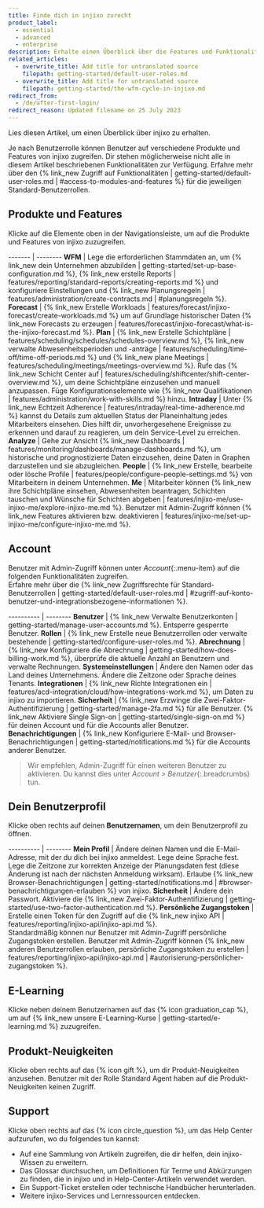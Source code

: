 ```yaml
---
title: Finde dich in injixo zurecht
product_label:
  - essential
  - advanced
  - enterprise
description: Erhalte einen Überblick über die Features und Funktionalitäten von injixo.
related_articles:
  - overwrite_title: Add title for untranslated source
    filepath: getting-started/default-user-roles.md
  - overwrite_title: Add title for untranslated source
    filepath: getting-started/the-wfm-cycle-in-injixo.md
redirect_from:
  - /de/after-first-login/
redirect_reason: Updated filename on 25 July 2023
---
```


Lies diesen Artikel, um einen Überblick über injixo zu erhalten.

Je nach Benutzerrolle können Benutzer auf verschiedene Produkte und Features von injixo zugreifen.
Dir stehen möglicherweise nicht alle in diesem Artikel beschriebenen Funktionalitäten zur Verfügung. Erfahre mehr über den {% link_new Zugriff auf Funktionalitäten | getting-started/default-user-roles.md | #access-to-modules-and-features %} für die jeweiligen Standard-Benutzerrollen.

## Produkte und Features

Klicke auf die Elemente oben in der Navigationsleiste, um auf die Produkte und Features von injixo zuzugreifen.

------- | --------
**WFM** | Lege die erforderlichen Stammdaten an, um {% link_new dein Unternehmen abzubilden | getting-started/set-up-base-configuration.md %}, {% link_new erstelle Reports | features/reporting/standard-reports/creating-reports.md %} und konfiguriere Einstellungen und {% link_new Planungsregeln | features/administration/create-contracts.md | #planungsregeln %}.
**Forecast** | {% link_new Erstelle Workloads | features/forecast/injixo-forecast/create-workloads.md %} um auf Grundlage historischer Daten {% link_new Forecasts zu erzeugen | features/forecast/injixo-forecast/what-is-the-injixo-forecast.md %}.
**Plan** | {% link_new Erstelle Schichtpläne | features/scheduling/schedules/schedules-overview.md %}, {% link_new verwalte Abwesenheitsperioden und -anträge | features/scheduling/time-off/time-off-periods.md %} und {% link_new plane Meetings | features/scheduling/meetings/meetings-overview.md %}. Rufe das {% link_new Schicht Center auf | features/scheduling/shiftcenter/shift-center-overview.md %}, um deine Schichtpläne einzusehen und manuell anzupassen. Füge Konfigurationselemente wie {% link_new Qualifikationen | features/administration/work-with-skills.md %} hinzu.
**Intraday** | Unter {% link_new Echtzeit Adherence | features/intraday/real-time-adherence.md %} kannst du Details zum aktuellen Status der Planeinhaltung jedes Mitarbeiters einsehen. Dies hilft dir, unvorhergesehene Ereignisse zu erkennen und darauf zu reagieren, um dein Service-Level zu erreichen.
**Analyze** | Gehe zur Ansicht {% link_new Dashboards | features/monitoring/dashboards/manage-dashboards.md %}, um historische und prognostizierte Daten einzusehen, deine Daten in Graphen darzustellen und sie abzugleichen.
**People** | {% link_new Erstelle, bearbeite oder lösche Profile | features/people/configure-people-settings.md %} von Mitarbeitern in deinem Unternehmen.
**Me** | Mitarbeiter können {% link_new ihre Schichtpläne einsehen, Abwesenheiten beantragen, Schichten tauschen und Wünsche für Schichten abgeben | features/injixo-me/use-injixo-me/explore-injixo-me.md %}. Benutzer mit Admin-Zugriff können {% link_new Features aktivieren bzw. deaktivieren | features/injixo-me/set-up-injixo-me/configure-injixo-me.md %}.

## Account

Benutzer mit Admin-Zugriff können unter _Account_{:.menu-item} auf die folgenden Funktionalitäten zugreifen.  
Erfahre mehr über die {% link_new Zugriffsrechte für Standard-Benutzerrollen | getting-started/default-user-roles.md | #zugriff-auf-konto-benutzer-und-integrationsbezogene-informationen %}.

---------- | --------
**Benutzer** | {% link_new Verwalte Benutzerkonten | getting-started/manage-user-accounts.md %}. Entsperre gesperrte Benutzer.
**Rollen** | {% link_new Erstelle neue Benutzerrollen oder verwalte bestehende | getting-started/configure-user-roles.md %}.
**Abrechnung** | {% link_new Konfiguriere die Abrechnung | getting-started/how-does-billing-work.md %}, überprüfe die aktuelle Anzahl an Benutzern und verwalte Rechnungen.
**Systemeinstellungen** | Ändere den Namen oder das Land deines Unternehmens. Ändere die Zeitzone oder Sprache deines Tenants.
**Integrationen** | {% link_new Richte Integrationen ein | features/acd-integration/cloud/how-integrations-work.md %}, um Daten zu injixo zu importieren.
**Sicherheit** | {% link_new Erzwinge die Zwei-Faktor-Authentifizierung | getting-started/manage-2fa.md %} für alle Benutzer. {% link_new Aktiviere Single Sign-on | getting-started/single-sign-on.md %} für deinen Account und für die Accounts aller Benutzer.
**Benachrichtigungen** | {% link_new Konfiguriere E-Mail- und Browser-Benachrichtigungen | getting-started/notifications.md %} für die Accounts anderer Benutzer.

> Wir empfehlen, Admin-Zugriff für einen weiteren Benutzer zu aktivieren. Du kannst dies unter _Account > Benutzer_{:.breadcrumbs} tun.

## Dein Benutzerprofil

Klicke oben rechts auf deinen **Benutzernamen**, um dein Benutzerprofil zu öffnen.

---------- | --------
**Mein Profil** | Ändere deinen Namen und die E-Mail-Adresse, mit der du dich bei injixo anmeldest. Lege deine Sprache fest. Lege die Zeitzone zur korrekten Anzeige der Planungsdaten fest (diese Änderung ist nach der nächsten Anmeldung wirksam). Erlaube {% link_new Browser-Benachrichtigungen | getting-started/notifications.md | #browser-benachrichtigungen-erlauben %} von injixo.
**Sicherheit** | Ändere dein Passwort. Aktiviere die {% link_new Zwei-Faktor-Authentifizierung | getting-started/use-two-factor-authentication.md %}.
**Persönliche Zugangstoken** | Erstelle einen Token für den Zugriff auf die {% link_new injixo API | features/reporting/injixo-api/injixo-api.md %}.<br>Standardmäßig können nur Benutzer mit Admin-Zugriff persönliche Zugangstoken erstellen. Benutzer mit Admin-Zugriff können {% link_new anderen Benutzerrollen erlauben, persönliche Zugangstoken zu erstellen | features/reporting/injixo-api/injixo-api.md | #autorisierung-persönlicher-zugangstoken %}.

## E-Learning

Klicke neben deinem Benutzernamen auf das {% icon graduation_cap %}, um auf {% link_new unsere E-Learning-Kurse | getting-started/e-learning.md %} zuzugreifen.

## Produkt-Neuigkeiten

Klicke oben rechts auf das {% icon gift %}, um dir Produkt-Neuigkeiten anzusehen. Benutzer mit der Rolle Standard Agent haben auf die Produkt-Neuigkeiten keinen Zugriff.

## Support

Klicke oben rechts auf das {% icon circle_question %}, um das Help Center aufzurufen, wo du folgendes tun kannst:

- Auf eine Sammlung von Artikeln zugreifen, die dir helfen, dein injixo-Wissen zu erweitern.
- Das Glossar durchsuchen, um Definitionen für Terme und Abkürzungen zu finden, die in injixo und in Help-Center-Artikeln verwendet werden.
- Ein Support-Ticket erstellen oder technische Handbücher herunterladen.
- Weitere injixo-Services und Lernressourcen entdecken.

